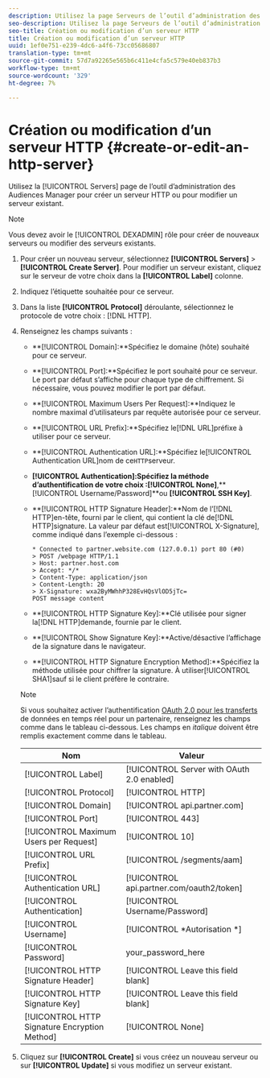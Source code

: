 ```yaml
---
description: Utilisez la page Serveurs de l’outil d’administration des Audiences Manager pour créer un serveur HTTP ou pour modifier un serveur existant.
seo-description: Utilisez la page Serveurs de l’outil d’administration des Audiences Manager pour créer un serveur HTTP ou pour modifier un serveur existant.
seo-title: Création ou modification d’un serveur HTTP
title: Création ou modification d’un serveur HTTP
uuid: 1ef0e751-e239-4dc6-a4f6-73cc05686807
translation-type: tm+mt
source-git-commit: 57d7a92265e565b6c411e4cfa5c579e40eb837b3
workflow-type: tm+mt
source-wordcount: '329'
ht-degree: 7%

---
```



# Création ou modification d’un serveur HTTP {#create-or-edit-an-http-server}

Utilisez la [!UICONTROL Servers] page de l’outil d’administration des Audiences Manager pour créer un serveur HTTP ou pour modifier un serveur existant.

>[!NOTE]
>
>Vous devez avoir le [!UICONTROL DEXADMIN] rôle pour créer de nouveaux serveurs ou modifier des serveurs existants.

1. Pour créer un nouveau serveur, sélectionnez **[!UICONTROL Servers]** > **[!UICONTROL Create Server]**. Pour modifier un serveur existant, cliquez sur le serveur de votre choix dans la **[!UICONTROL Label]** colonne.
1. Indiquez l’étiquette souhaitée pour ce serveur.
1. Dans la liste **[!UICONTROL Protocol]** déroulante, sélectionnez le protocole de votre choix : [!DNL HTTP].
1. Renseignez les champs suivants :

   * **[!UICONTROL Domain]:**Spécifiez le domaine (hôte) souhaité pour ce serveur.
   * **[!UICONTROL Port]:**Spécifiez le port souhaité pour ce serveur. Le port par défaut s’affiche pour chaque type de chiffrement. Si nécessaire, vous pouvez modifier le port par défaut.
   * **[!UICONTROL Maximum Users Per Request]:**Indiquez le nombre maximal d’utilisateurs par requête autorisée pour ce serveur.
   * **[!UICONTROL URL Prefix]:**Spécifiez le[!DNL URL]préfixe à utiliser pour ce serveur.
   * **[!UICONTROL Authentication URL]:**Spécifiez le[!UICONTROL Authentication URL]nom de ce`HTTP`serveur.
   * **[!UICONTROL Authentication]:**Spécifiez la méthode d’authentification de votre choix :**[!UICONTROL None]**,**[!UICONTROL Username/Password]**ou **[!UICONTROL SSH Key]**.
   * **[!UICONTROL HTTP Signature Header]:**Nom de l’[!DNL HTTP]en-tête, fourni par le client, qui contient la clé de[!DNL HTTP]signature. La valeur par défaut est[!UICONTROL X-Signature], comme indiqué dans l’exemple ci-dessous :

      ```
      * Connected to partner.website.com (127.0.0.1) port 80 (#0)
      > POST /webpage HTTP/1.1
      > Host: partner.host.com
      > Accept: */*
      > Content-Type: application/json
      > Content-Length: 20
      > X-Signature: wxa2ByMWhhP328EvHQsVlOD5jTc=
      POST message content
      ```

   * **[!UICONTROL HTTP Signature Key]:**Clé utilisée pour signer la[!DNL HTTP]demande, fournie par le client.
   * **[!UICONTROL Show Signature Key]:**Active/désactive l’affichage de la signature dans le navigateur.
   * **[!UICONTROL HTTP Signature Encryption Method]:**Spécifiez la méthode utilisée pour chiffrer la signature. À utiliser[!UICONTROL SHA1]sauf si le client préfère le contraire.

   >[!NOTE]
   >
   >Si vous souhaitez activer l’authentification [OAuth 2.0 pour les transferts](https://docs.adobe.com/help/en/audience-manager/user-guide/implemenation-integration-guides/receiving-audience-data/real-time-outbound-transfers/oauth-in-outbound-transfers.html) de données en temps réel pour un partenaire, renseignez les champs comme dans le tableau ci-dessous. Les champs en *italique* doivent être remplis exactement comme dans le tableau.

   | Nom | Valeur |
   |---|---|
   | [!UICONTROL Label] | [!UICONTROL Server with OAuth 2.0 enabled] |
   | [!UICONTROL Protocol] | [!UICONTROL HTTP] |
   | [!UICONTROL Domain] | [!UICONTROL api.partner.com] |
   | [!UICONTROL Port] | [!UICONTROL 443] |
   | [!UICONTROL Maximum Users per Request] | [!UICONTROL 10] |
   | [!UICONTROL URL Prefix] | [!UICONTROL /segments/aam] |
   | [!UICONTROL Authentication URL] | [!UICONTROL api.partner.com/oauth2/token] |
   | [!UICONTROL Authentication] | [!UICONTROL Username/Password] |
   | [!UICONTROL Username] | [!UICONTROL *Autorisation *] |
   | [!UICONTROL Password] | your_password_here |
   | [!UICONTROL HTTP Signature Header] | [!UICONTROL Leave this field blank] |
   | [!UICONTROL HTTP Signature Key] | [!UICONTROL Leave this field blank] |
   | [!UICONTROL HTTP Signature Encryption Method] | [!UICONTROL None] |

1. Cliquez sur **[!UICONTROL Create]** si vous créez un nouveau serveur ou sur **[!UICONTROL Update]** si vous modifiez un serveur existant.